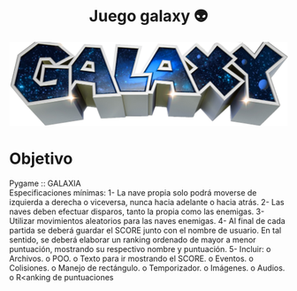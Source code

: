 <h1 align= "center">Juego galaxy 👽</h1>

<p align="center">
   <img src= "Imagenes/galaxy.png" />
</p>

# Objetivo
Pygame :: GALAXIA <br>
Especificaciones mínimas:
1- La nave propia solo podrá moverse de izquierda a derecha o viceversa,
nunca hacia adelante o hacia atrás.
2- Las naves deben efectuar disparos, tanto la propia como las enemigas.
3- Utilizar movimientos aleatorios para las naves enemigas.
4- Al final de cada partida se deberá guardar el SCORE junto con el nombre
de usuario. En tal sentido, se deberá elaborar un ranking ordenado de
mayor a menor puntuación, mostrando su respectivo nombre y puntuación.
5- Incluir:
o Archivos.
o POO.
o Texto para ir mostrando el SCORE.
o Eventos.
o Colisiones.
o Manejo de rectángulo.
o Temporizador.
o Imágenes.
o Audios.
o R<anking de puntuaciones

